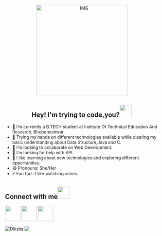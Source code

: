 
<p align="center">
<img align="center" alt="IMG" src="https://octodex.github.com/images/femalecodertocat.png" height="300" />
  </p>


<h2 align="center">Hey! I'm trying to code,you?<img width="40px" src="https://c.tenor.com/MdI9bTt7NMgAAAAj/good-evening-hand-wave.gif"></h2>





- 🔭 I’m currently a B.TECH student at Institute Of Technical Education And Research, Bhubaneshwar.
- 🌱 Trying my hands on different technologies available while clearing my basic understanding about Data Structure,Java and C.
- 👯 I’m looking to collaborate on Web Development.
- 🤔 I’m looking for help with API.
- 💬 I like learning about new technologies and exploring different opportunities.
- 😄 Pronouns: She/Her
- ⚡ Fun fact: I like watching series.
<h2>Connect with me<img src="https://bosonmachines.com/wp-content/uploads/2019/05/contactus.gif" width="40px"></h2>
<p align="left">
<a href="mailto:dikshavatsz2050@gmail.com"><img src="https://cdn4.iconfinder.com/data/icons/free-colorful-icons/360/gmail.png" width="50px"></a> <a href="https://www.linkedin.com/in/diksha-kumari-82077a212?lipi=urn%3Ali%3Apage%3Ad_flagship3_profile_view_base_contact_details%3B1jF0Y%2FpIRoWe5GniMe6MVA%3D%3D"><img src="https://cdn4.iconfinder.com/data/icons/social-media-icons-the-circle-set/48/linkedin_circle-512.png" width="50px"></a> <img src="https://www.freeiconspng.com/thumbs/logo-twitter-png/logo-twitter-icon-symbol-0.png" width="50px">
 </p>

<img src="https://github-readme-stats.vercel.app/api?username=Diksha-Vats&&show_icons=true&title_color=ffffff&icon_color=bb2acf&text_color=daf7dc&bg_color=151515">
<img src="https://komarev.com/ghpvc/?username=Diksha-Vats&label=Profile%20views&color=0e75b6&style=flat" alt="Diksha" align="left" /> 
